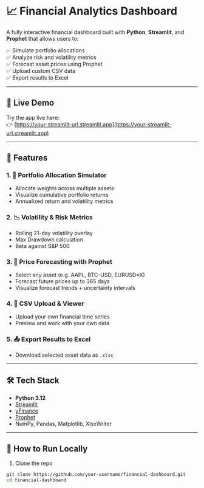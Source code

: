 # 📈 Financial Analytics Dashboard

A fully interactive financial dashboard built with **Python**, **Streamlit**, and **Prophet** that allows users to:

✅ Simulate portfolio allocations  
✅ Analyze risk and volatility metrics  
✅ Forecast asset prices using Prophet  
✅ Upload custom CSV data  
✅ Export results to Excel  

---

## 🚀 Live Demo

Try the app live here:  
👉 [https://your-streamlit-url.streamlit.app](https://your-streamlit-url.streamlit.app)

---

## 📌 Features

### 1. 💼 Portfolio Allocation Simulator
- Allocate weights across multiple assets
- Visualize cumulative portfolio returns
- Annualized return and volatility metrics

### 2. 📉 Volatility & Risk Metrics
- Rolling 21-day volatility overlay
- Max Drawdown calculation
- Beta against S&P 500

### 3. 🔮 Price Forecasting with Prophet
- Select any asset (e.g. AAPL, BTC-USD, EURUSD=X)
- Forecast future prices up to 365 days
- Visualize forecast trends + uncertainty intervals

### 4. 📁 CSV Upload & Viewer
- Upload your own financial time series
- Preview and work with your own data

### 5. 📤 Export Results to Excel
- Download selected asset data as `.xlsx`

---

## 🛠 Tech Stack

- **Python 3.12**
- [Streamlit](https://streamlit.io/)
- [yFinance](https://github.com/ranaroussi/yfinance)
- [Prophet](https://facebook.github.io/prophet/)
- NumPy, Pandas, Matplotlib, XlsxWriter

---

## 📂 How to Run Locally

1. Clone the repo

```bash
git clone https://github.com/your-username/financial-dashboard.git
cd financial-dashboard
